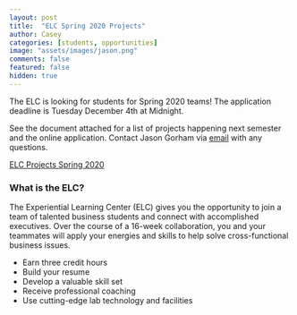 ```yaml
---
layout: post
title:  "ELC Spring 2020 Projects"
author: Casey
categories: [students, opportunities]
image: "assets/images/jason.png"
comments: false
featured: false
hidden: true
---
```

The ELC is looking for students for Spring 2020 teams! The application deadline is Tuesday December 4th at Midnight.

See the document attached for a list of projects happening next semester and the online application. Contact Jason Gorham via <a href="mailto: jgorham@niu.edu">email</a> with any questions. 

<a class="nav-link" href="{{ site.baseurl }}/assets/pdf/elc-sp20.pdf"><i class="fas fa-info-circle"></i>ELC Projects Spring 2020</a>

### What is the ELC?
The Experiential Learning Center (ELC) gives you the opportunity to join a team of talented business students and connect with accomplished executives. Over the course of a 16-week collaboration, you and your teammates will apply your energies and skills to help solve cross-functional business issues.
- Earn three credit hours
- Build your resume
- Develop a valuable skill set
- Receive professional coaching
- Use cutting-edge lab technology and facilities
